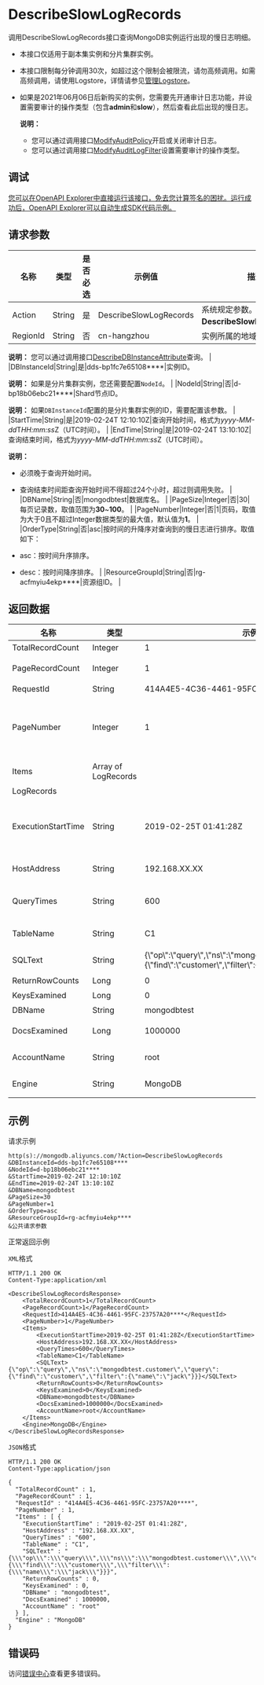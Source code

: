 # DescribeSlowLogRecords

调用DescribeSlowLogRecords接口查询MongoDB实例运行出现的慢日志明细。

-   本接口仅适用于副本集实例和分片集群实例。
-   本接口限制每分钟调用30次，如超过这个限制会被限流，请勿高频调用。如需高频调用，请使用Logstore，详情请参见[管理Logstore](~~48990~~)。
-   如果是2021年06月06日后新购买的实例，您需要先开通审计日志功能，并设置需要审计的操作类型（包含**admin**和**slow**），然后查看此后出现的慢日志。

    **说明：**

    -   您可以通过调用接口[ModifyAuditPolicy](~~131941~~)开启或关闭审计日志。
    -   您可以通过调用接口[ModifyAuditLogFilter](~~89033~~)设置需要审计的操作类型。

## 调试

[您可以在OpenAPI Explorer中直接运行该接口，免去您计算签名的困扰。运行成功后，OpenAPI Explorer可以自动生成SDK代码示例。](https://api.aliyun.com/#product=Dds&api=DescribeSlowLogRecords&type=RPC&version=2015-12-01)

## 请求参数

|名称|类型|是否必选|示例值|描述|
|--|--|----|---|--|
|Action|String|是|DescribeSlowLogRecords|系统规定参数。取值：**DescribeSlowLogRecords**。 |
|RegionId|String|否|cn-hangzhou|实例所属的地域ID。

 **说明：** 您可以通过调用接口[DescribeDBInstanceAttribute](~~62010~~)查询。 |
|DBInstanceId|String|是|dds-bp1fc7e65108\*\*\*\*|实例ID。

 **说明：** 如果是分片集群实例，您还需要配置`NodeId`。 |
|NodeId|String|否|d-bp18b06ebc21\*\*\*\*|Shard节点ID。

 **说明：** 如果`DBInstanceId`配置的是分片集群实例的ID，需要配置该参数。 |
|StartTime|String|是|2019-02-24T 12:10:10Z|查询开始时间，格式为*yyyy-MM-dd*T*HH:mm:ss*Z（UTC时间）。 |
|EndTime|String|是|2019-02-24T 13:10:10Z|查询结束时间，格式为*yyyy-MM-dd*T*HH:mm:ss*Z（UTC时间）。

 **说明：**

-   必须晚于查询开始时间。
-   查询结束时间距查询开始时间不得超过24个小时，超过则调用失败。 |
|DBName|String|否|mongodbtest|数据库名。 |
|PageSize|Integer|否|30|每页记录数，取值范围为**30**~**100**。 |
|PageNumber|Integer|否|1|页码，取值为大于0且不超过Integer数据类型的最大值，默认值为**1**。 |
|OrderType|String|否|asc|按时间的升降序对查询到的慢日志进行排序。取值如下：

 -   asc：按时间升序排序。
-   desc：按时间降序排序。 |
|ResourceGroupId|String|否|rg-acfmyiu4ekp\*\*\*\*|资源组ID。 |

## 返回数据

|名称|类型|示例值|描述|
|--|--|---|--|
|TotalRecordCount|Integer|1|总记录数。 |
|PageRecordCount|Integer|1|本页慢操作日志明细的个数。 |
|RequestId|String|414A4E5-4C36-4461-95FC-23757A20\*\*\*\*|请求ID。 |
|PageNumber|Integer|1|页码，取值为大于0且不超过Integer数据类型的最大值，默认值为**1**。 |
|Items|Array of LogRecords| |慢日志明细列表。 |
|LogRecords| | | |
|ExecutionStartTime|String|2019-02-25T 01:41:28Z|操作执行的开始时间，格式为*yyyy-MM-dd*T*HH:mm:ss*Z（UTC时间）。 |
|HostAddress|String|192.168.XX.XX|连接数据库的主机地址。 |
|QueryTimes|String|600|该语句的执行时长，单位为毫秒。 |
|TableName|String|C1|MongoDB的集合名称。 |
|SQLText|String|\{\\"op\\":\\"query\\",\\"ns\\":\\"mongodbtest.customer\\",\\"query\\":\{\\"find\\":\\"customer\\",\\"filter\\":\{\\"name\\":\\"jack\\"\}\}\}|慢操作执行的语句。 |
|ReturnRowCounts|Long|0|返回行数。 |
|KeysExamined|Long|0|索引扫描行数。 |
|DBName|String|mongodbtest|数据库名。 |
|DocsExamined|Long|1000000|该操作执行时扫描的文档数。 |
|AccountName|String|root|执行该操作的数据库用户名。 |
|Engine|String|MongoDB|当前数据库的引擎类型。 |

## 示例

请求示例

```
http(s)://mongodb.aliyuncs.com/?Action=DescribeSlowLogRecords
&DBInstanceId=dds-bp1fc7e65108****
&NodeId=d-bp18b06ebc21****
&StartTime=2019-02-24T 12:10:10Z
&EndTime=2019-02-24T 13:10:10Z
&DBName=mongodbtest
&PageSize=30
&PageNumber=1
&OrderType=asc
&ResourceGroupId=rg-acfmyiu4ekp****
&公共请求参数
```

正常返回示例

`XML`格式

```
HTTP/1.1 200 OK
Content-Type:application/xml

<DescribeSlowLogRecordsResponse>
    <TotalRecordCount>1</TotalRecordCount>
    <PageRecordCount>1</PageRecordCount>
    <RequestId>414A4E5-4C36-4461-95FC-23757A20****</RequestId>
    <PageNumber>1</PageNumber>
    <Items>
        <ExecutionStartTime>2019-02-25T 01:41:28Z</ExecutionStartTime>
        <HostAddress>192.168.XX.XX</HostAddress>
        <QueryTimes>600</QueryTimes>
        <TableName>C1</TableName>
        <SQLText>{\"op\":\"query\",\"ns\":\"mongodbtest.customer\",\"query\":{\"find\":\"customer\",\"filter\":{\"name\":\"jack\"}}}</SQLText>
        <ReturnRowCounts>0</ReturnRowCounts>
        <KeysExamined>0</KeysExamined>
        <DBName>mongodbtest</DBName>
        <DocsExamined>1000000</DocsExamined>
        <AccountName>root</AccountName>
    </Items>
    <Engine>MongoDB</Engine>
</DescribeSlowLogRecordsResponse>
```

`JSON`格式

```
HTTP/1.1 200 OK
Content-Type:application/json

{
  "TotalRecordCount" : 1,
  "PageRecordCount" : 1,
  "RequestId" : "414A4E5-4C36-4461-95FC-23757A20****",
  "PageNumber" : 1,
  "Items" : [ {
    "ExecutionStartTime" : "2019-02-25T 01:41:28Z",
    "HostAddress" : "192.168.XX.XX",
    "QueryTimes" : "600",
    "TableName" : "C1",
    "SQLText" : "{\\\"op\\\":\\\"query\\\",\\\"ns\\\":\\\"mongodbtest.customer\\\",\\\"query\\\":{\\\"find\\\":\\\"customer\\\",\\\"filter\\\":{\\\"name\\\":\\\"jack\\\"}}}",
    "ReturnRowCounts" : 0,
    "KeysExamined" : 0,
    "DBName" : "mongodbtest",
    "DocsExamined" : 1000000,
    "AccountName" : "root"
  } ],
  "Engine" : "MongoDB"
}
```

## 错误码

访问[错误中心](https://error-center.alibabacloud.com/status/product/Dds)查看更多错误码。

